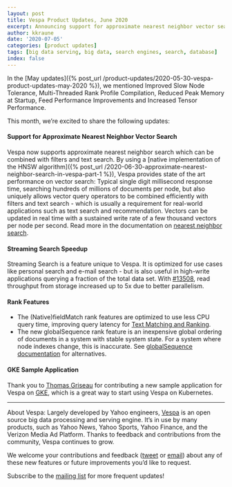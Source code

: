 ```yaml
---
layout: post
title: Vespa Product Updates, June 2020
excerpt: Announcing support for approximate nearest neighbor vector search which can be combined with filters and text search with state-of-the art performance
author: kkraune
date: '2020-07-05'
categories: [product updates]
tags: [big data serving, big data, search engines, search, database]
index: false
---
```


In the [May updates]({% post_url /product-updates/2020-05-30-vespa-product-updates-may-2020 %}),
we mentioned Improved Slow Node Tolerance, Multi-Threaded Rank Profile Compilation, Reduced Peak Memory at Startup, Feed Performance Improvements and Increased Tensor Performance.

This month, we’re excited to share the following updates:


#### Support for Approximate Nearest Neighbor Vector Search
Vespa now supports approximate nearest neighbor search which can be combined with filters and text search.
By using a [native implementation of the HNSW algorithm]({% post_url /2020-06-30-approximate-nearest-neighbor-search-in-vespa-part-1 %}),
Vespa provides state of the art performance on vector search:
Typical single digit millisecond response time, searching hundreds of millions of documents per node,
but also uniquely allows vector query operators to be combined efficiently with filters and text search -
which is usually a requirement for real-world applications such as text search and recommendation.
Vectors can be updated in real time with a sustained write rate of a few thousand vectors per node per second.
Read more in the documentation on [nearest neighbor search](https://docs.vespa.ai/en/nearest-neighbor-search.html).


#### Streaming Search Speedup
Streaming Search is a feature unique to Vespa.
It is optimized for use cases like personal search and e-mail search -
but is also useful in high-write applications querying a fraction of the total data set.
With [#13508](https://github.com/vespa-engine/vespa/pull/13508),
read throughput from storage increased up to 5x due to better parallelism.


#### Rank Features
* The (Native)fieldMatch rank features are optimized to use less CPU query time, improving query latency for
  [Text Matching and Ranking](https://docs.vespa.ai/en/text-matching-ranking.html#ranking). 
* The new globalSequence rank feature is an inexpensive global ordering of documents in a system with stable system state.
  For a system where node indexes change, this is inaccurate.
  See [globalSequence documentation](https://docs.vespa.ai/en/reference/rank-features.html#globalSequence) for alternatives.


#### GKE Sample Application
Thank you to [Thomas Griseau](https://github.com/griseau) for contributing a new sample application
for Vespa on [GKE](https://cloud.google.com/kubernetes-engine),
which is a great way to start using Vespa on Kubernetes.


___
About Vespa: Largely developed by Yahoo engineers,
[Vespa](https://github.com/vespa-engine/vespa) is an open source big data processing and serving engine.
It’s in use by many products, such as Yahoo News, Yahoo Sports, Yahoo Finance, and the Verizon Media Ad Platform.
Thanks to feedback and contributions from the community, Vespa continues to grow.

We welcome your contributions and feedback ([tweet](https://twitter.com/vespaengine)
or [email](mailto:info@vespa.ai)) about any of these new features or future improvements you’d like to request.

Subscribe to the [mailing list](https://vespa.ai/mailing-list.html) for more frequent updates!
